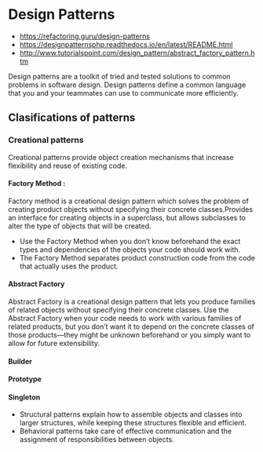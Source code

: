 # Design Patterns
- https://refactoring.guru/design-patterns
- https://designpatternsphp.readthedocs.io/en/latest/README.html
- http://www.tutorialspoint.com/design_pattern/abstract_factory_pattern.htm

Design patterns are a toolkit of tried and tested solutions to common problems in software design. 
Design patterns define a common language that you and your teammates can use to communicate more efficiently. 

## Clasifications of patterns

### Creational patterns
Creational patterns provide object creation mechanisms that increase flexibility and reuse of existing code.
#### Factory Method :  
Factory method is a creational design pattern which solves the problem of creating product objects without specifying their concrete classes.Provides an interface for creating objects in a superclass, but allows subclasses to alter the type of objects that will be created.

- Use the Factory Method when you don’t know beforehand the exact types and dependencies of the objects your code should work with.
- The Factory Method separates product construction code from the code that actually uses the product.

#### Abstract Factory
Abstract Factory is a creational design pattern that lets you produce families of related objects without specifying their concrete classes.
 Use the Abstract Factory when your code needs to work with various families of related products, but you don’t want it to depend on the concrete classes of those products—they might be unknown beforehand or you simply want to allow for future extensibility.


#### Builder

#### Prototype
#### Singleton

- Structural patterns explain how to assemble objects and classes into larger structures, while keeping these structures flexible and efficient.
- Behavioral patterns take care of effective communication and the assignment of responsibilities between objects.